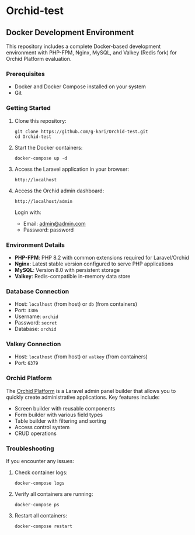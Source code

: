 # Orchid-test

## Docker Development Environment

This repository includes a complete Docker-based development environment with PHP-FPM, Nginx, MySQL, and Valkey (Redis fork) for Orchid Platform evaluation.

### Prerequisites

- Docker and Docker Compose installed on your system
- Git

### Getting Started

1. Clone this repository:
   ```
   git clone https://github.com/g-kari/Orchid-test.git
   cd Orchid-test
   ```

2. Start the Docker containers:
   ```
   docker-compose up -d
   ```

3. Access the Laravel application in your browser:
   ```
   http://localhost
   ```

4. Access the Orchid admin dashboard:
   ```
   http://localhost/admin
   ```
   Login with:
   - Email: admin@admin.com
   - Password: password

### Environment Details

- **PHP-FPM**: PHP 8.2 with common extensions required for Laravel/Orchid
- **Nginx**: Latest stable version configured to serve PHP applications
- **MySQL**: Version 8.0 with persistent storage
- **Valkey**: Redis-compatible in-memory data store

### Database Connection

- Host: `localhost` (from host) or `db` (from containers)
- Port: `3306`
- Username: `orchid`
- Password: `secret`
- Database: `orchid`

### Valkey Connection

- Host: `localhost` (from host) or `valkey` (from containers)
- Port: `6379`

### Orchid Platform

The [Orchid Platform](https://orchid.software/) is a Laravel admin panel builder that allows you to quickly create administrative applications. Key features include:

- Screen builder with reusable components
- Form builder with various field types
- Table builder with filtering and sorting
- Access control system
- CRUD operations

### Troubleshooting

If you encounter any issues:

1. Check container logs:
   ```
   docker-compose logs
   ```

2. Verify all containers are running:
   ```
   docker-compose ps
   ```

3. Restart all containers:
   ```
   docker-compose restart
   ```
